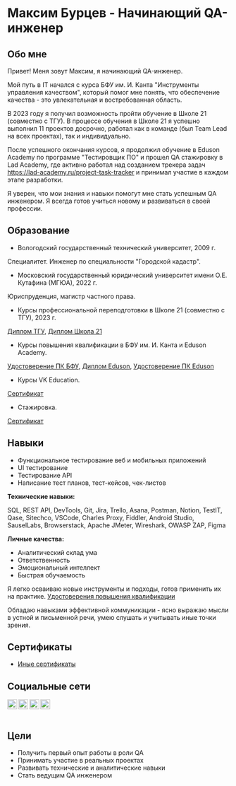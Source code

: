 # Максим Бурцев - Начинающий QA-инженер

## Обо мне

Привет! Меня зовут Максим, я начинающий QA-инженер.

Мой путь в IT начался с курса БФУ им. И. Канта "Инструменты управления качеством", который помог мне понять, что обеспечение качества - это увлекательная и востребованная область.

В 2023 году я получил возможность пройти обучение в Школе 21 (совместно с ТГУ). В процессе обучения в Школе 21 я успешно выполнил 11 проектов досрочно, работал как в команде (был Team Lead на всех проектах), так и индивидуально. 

После успешного окончания курсов, я продолжил обучение в Eduson Academy по программе "Тестировщик ПО" и прошел QA стажировку в Lad Academy, где активно работал над созданием трекера задач https://lad-academy.ru/project-task-tracker и принимал участие в каждом этапе разработки.

Я уверен, что мои знания и навыки помогут мне стать успешным QA инженером. Я всегда готов учиться новому и развиваться в своей профессии.

## Образование

- Вологодский государственный технический университет, 2009 г. 

Специалитет. Инженер по специальности "Городской кадастр".

- Московский государственный юридический университет имени О.Е. Кутафина (МГЮА), 2022 г.

Юриспруденция, магистр частного права.

- Курсы профессиональной переподготовки в Школе 21 (совместно с ТГУ), 2023 г.  

[Диплом ТГУ](https://drive.google.com/file/d/1AdUmK0Sj6_c_BpTBsrsWAQzDQ3g1cmGG/view?usp=sharing), [Диплом Школа 21](https://drive.google.com/file/d/1c5dl6TjrmEHnHnly9zZxb5a8CHm8nmwJ/view?usp=drive_link)

- Курсы повышения квалификации в БФУ им. И. Канта и Eduson Academy.

[Удостоверение ПК БФУ](https://drive.google.com/file/d/11pOWLctld4a3c5V89i5hkgvbk8c40z5I/view?usp=sharing), [Диплом Eduson](https://drive.google.com/file/d/152YpFHu8fSTllpPNXkHANCY4sr1VlYTe/view?usp=sharing),
[Удостоверение ПК Eduson](https://drive.google.com/file/d/12GWq2z_H3xb647Nxisl4XXta2JMxsG8_/view?usp=sharing) 

- Курсы VK Education.
  
[Сертификат](https://drive.google.com/file/d/1_hxwksr1GQOesa8DfKmAs-LVUalI_X8w/view?usp=sharing)
 
- Стажировка.

[Сертификат](https://drive.google.com/file/d/1yRySHcCyKW1gJTqUCX5Wa48NUqcYiPn8/view?usp=drive_link)


## Навыки  

- Функциональное тестирование веб и мобильных приложений
- UI тестирование
- Тестирование API
- Написание тест планов, тест-кейсов, чек-листов

**Технические навыки:**

SQL, REST API, DevTools, Git, Jira, Trello, Asana, Postman, Notion, TestIT, Qase, Sitechco, VSCode, Charles Proxy, Fiddler, Android Studio, SauselLabs, Browserstack, Apache JMeter, Wireshark, OWASP ZAP, Figma

**Личные качества:**

- Аналитический склад ума
- Ответственность
- Эмоциональный интеллект 
- Быстрая обучаемость

Я легко осваиваю новые инструменты и подходы, готов применить их на практике. [Удостоверения повышения квалификации](https://drive.google.com/file/d/15qlbXTi35u28x-Sv5WxCqKifaLosPHvb/view?usp=sharing)

Обладаю навыками эффективной коммуникации - ясно выражаю мысли в устной и письменной речи, умею слушать и учитывать иные точки зрения.


## Сертификаты

- [Иные сертификаты](https://drive.google.com/file/d/1acexoC2HXLfXNasYXkSBHZ-roUMX02TW/view?usp=sharing)


## Социальные сети

[<img align="left" alt="Максим | Telegram" width="22px" src="https://cdn.jsdelivr.net/npm/simple-icons@v3/icons/telegram.svg" />][telegram]
[<img align="left" alt="Максим | YouTube" width="22px" src="https://cdn.jsdelivr.net/npm/simple-icons@v3/icons/youtube.svg" />][youtube]
[<img align="left" alt="Максим | SoundCloud" width="22px" src="https://cdn.jsdelivr.net/npm/simple-icons@v3/icons/soundcloud.svg" />][soundcloud]
[<img align="left" alt="Максим | Coub" width="22px" src="https://cdn.jsdelivr.net/npm/simple-icons@v3/icons/craftcms.svg" />][coub]

[telegram]: https://t.me/amoraitr 
[youtube]: https://www.youtube.com/channel/UChrlouiUoXNNwSKn3VoQh6g
[soundcloud]: https://soundcloud.com/coubnoob
[coub]: https://coub.com/coubnoob

  
ㅤㅤㅤㅤㅤㅤㅤㅤㅤㅤㅤㅤㅤㅤㅤㅤㅤㅤㅤㅤㅤㅤㅤㅤㅤㅤㅤㅤㅤㅤㅤㅤㅤㅤㅤㅤㅤㅤㅤㅤㅤ
## Цели

- Получить первый опыт работы в роли QA  
- Принимать участие в реальных проектах
- Развивать технические и аналитические навыки
- Стать ведущим QA инженером
